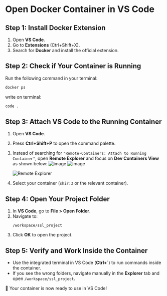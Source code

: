 # Open Docker Container in VS Code

## Step 1: Install Docker Extension
1. Open **VS Code**.
2. Go to **Extensions** (Ctrl+Shift+X).
3. Search for **Docker** and install the official extension.

## Step 2: Check if Your Container is Running
Run the following command in your terminal:
```bash
docker ps
```
write on terminal:
```bash
code .
```

## Step 3: Attach VS Code to the Running Container
1. Open **VS Code**.
2. Press **Ctrl+Shift+P** to open the command palette.
3. Instead of searching for `"Remote-Containers: Attach to Running Container"`, open **Remote Explorer** and focus on **Dev Containers View** as shown below:
![image](https://github.com/user-attachments/assets/4965783b-9129-49d6-8620-105223f82303)
![image](https://github.com/user-attachments/assets/9c8fbf6b-f3ff-4605-b880-a3786b195b7f)

   ![Remote Explorer](image.png)

4. Select your container (`shir:3` or the relevant container).

## Step 4: Open Your Project Folder
1. In **VS Code**, go to **File > Open Folder**.
2. Navigate to:
   ```
   /workspace/ssl_project
   ```
3. Click **OK** to open the project.

## Step 5: Verify and Work Inside the Container
- Use the integrated terminal in VS Code (**Ctrl+`**) to run commands inside the container.
- If you see the wrong folders, navigate manually in the **Explorer** tab and open `/workspace/ssl_project`.

🚀 Your container is now ready to use in VS Code!
